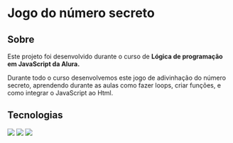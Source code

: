 <h1>Jogo do número secreto</h1>

<h2>Sobre</h2>
<p>Este projeto foi desenvolvido durante o curso de <strong>Lógica de programação em JavaScript da Alura.</strong> </p>
<p>Durante todo o curso desenvolvemos este jogo de adivinhação do número secreto, aprendendo durante as aulas como fazer loops, criar funções, e como integrar o JavaScript ao Html.</p>

## Tecnologias
<div>
  <img src="https://img.shields.io/badge/HTML-239120?style=for-the-badge&logo=html5&logoColor=white">
  <img src="https://img.shields.io/badge/CSS-239120?&style=for-the-badge&logo=css3&logoColor=white">
  <img src="https://img.shields.io/badge/JavaScript-F7DF1E?style=for-the-badge&logo=javascript&logoColor=black">
</div>
